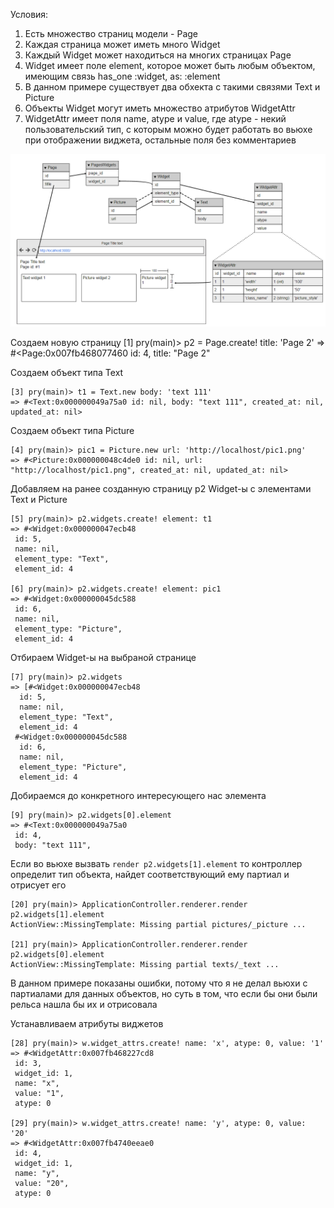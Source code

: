 Условия:
 1. Есть множество страниц модели - Page
 2. Каждая страница может иметь много Widget
 3. Каждый Widget может находиться на многих страницах Page
 4. Widget имеет поле element, которое может быть любым объектом, имеющим связь has_one :widget, as: :element
 5. В данном примере существует два обхекта с такими связями Text и Picture
 6. Объекты Widget могут иметь множество атрибутов WidgetAttr
 7. WidgetAttr имеет поля name, atype и value, где atype - некий пользовательский тип, с которым можно будет работать во вьюхе при отображении виджета, остальные поля без комментариев

![Общая схема](/diagram.PNG)

Создаем новую страницу
 [1] pry(main)> p2 = Page.create! title: 'Page 2'
 => #<Page:0x007fb468077460
  id: 4,
  title: "Page 2"

Создаем объект типа Text
```
[3] pry(main)> t1 = Text.new body: 'text 111'
=> #<Text:0x000000049a75a0 id: nil, body: "text 111", created_at: nil, updated_at: nil>
```

Создаем объект типа Picture
```
[4] pry(main)> pic1 = Picture.new url: 'http://localhost/pic1.png'
=> #<Picture:0x000000048c4de0 id: nil, url: "http://localhost/pic1.png", created_at: nil, updated_at: nil>
```

Добавляем на ранее созданную страницу p2 Widget-ы с элементами Text и Picture
```
[5] pry(main)> p2.widgets.create! element: t1
=> #<Widget:0x000000047ecb48
 id: 5,
 name: nil,
 element_type: "Text",
 element_id: 4

[6] pry(main)> p2.widgets.create! element: pic1
=> #<Widget:0x000000045dc588
 id: 6,
 name: nil,
 element_type: "Picture",
 element_id: 4
```

Отбираем Widget-ы на выбраной странице
```
[7] pry(main)> p2.widgets
=> [#<Widget:0x000000047ecb48
  id: 5,
  name: nil,
  element_type: "Text",
  element_id: 4
 #<Widget:0x000000045dc588
  id: 6,
  name: nil,
  element_type: "Picture",
  element_id: 4
```

Добираемся до конкретного интересующего нас элемента
```
[9] pry(main)> p2.widgets[0].element
=> #<Text:0x000000049a75a0
 id: 4,
 body: "text 111",
```

Если во вьюхе вызвать ```render p2.widgets[1].element``` то контроллер определит тип объекта, найдет соответствующий ему партиал и отрисует его
```
[20] pry(main)> ApplicationController.renderer.render  p2.widgets[1].element
ActionView::MissingTemplate: Missing partial pictures/_picture ...

[21] pry(main)> ApplicationController.renderer.render  p2.widgets[0].element
ActionView::MissingTemplate: Missing partial texts/_text ...
```
В данном примере показаны ошибки, потому что я не делал вьюхи с партиалами для данных объектов, но суть в том, что если бы они были рельса нашла бы их и отрисовала

Устанавливаем атрибуты виджетов
```
[28] pry(main)> w.widget_attrs.create! name: 'x', atype: 0, value: '1'
=> #<WidgetAttr:0x007fb468227cd8
 id: 3,
 widget_id: 1,
 name: "x",
 value: "1",
 atype: 0

[29] pry(main)> w.widget_attrs.create! name: 'y', atype: 0, value: '20'
=> #<WidgetAttr:0x007fb4740eeae0
 id: 4,
 widget_id: 1,
 name: "y",
 value: "20",
 atype: 0
```
